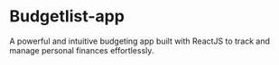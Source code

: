 # Budgetlist-app
A powerful and intuitive budgeting app built with ReactJS to track and manage personal finances effortlessly.
